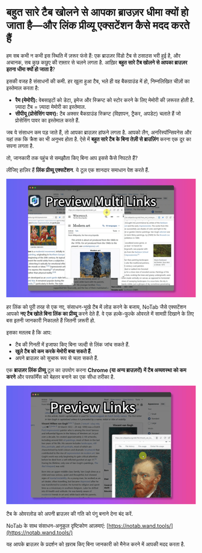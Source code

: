 # बहुत सारे टैब खोलने से आपका ब्राउज़र धीमा क्यों हो जाता है—और लिंक प्रीव्यू एक्सटेंशन कैसे मदद करते हैं

हम सब कभी न कभी इस स्थिति में ज़रूर फंसे हैं: एक ब्राउज़र विंडो टैब से ठसाठस भरी हुई है, और अचानक, सब कुछ कछुए की रफ़्तार से चलने लगता है. आख़िर **बहुत सारे टैब खोलने से आपका ब्राउज़र इतना धीमा क्यों हो जाता है**?

इसकी वजह है संसाधनों की कमी. हर खुला हुआ टैब, भले ही वह बैकग्राउंड में हो, निम्नलिखित चीज़ों का इस्तेमाल करता है:

*   **रैम (मेमोरी):** वेबसाइटों को डेटा, इमेज और स्क्रिप्ट को स्टोर करने के लिए मेमोरी की ज़रूरत होती है. ज़्यादा टैब = ज़्यादा मेमोरी का इस्तेमाल.
*   **सीपीयू (प्रोसेसिंग पावर):** टैब अक्सर बैकग्राउंड स्क्रिप्ट (विज्ञापन, ट्रैकर, अपडेट) चलाते हैं जो प्रोसेसिंग पावर का इस्तेमाल करते हैं.

जब ये संसाधन कम पड़ जाते हैं, तो आपका ब्राउज़र हांफने लगता है. आपको लैग, अनरिस्पॉन्सिवनेस और यहां तक कि क्रैश का भी अनुभव होता है. ऐसे में **बहुत सारे टैब के बिना तेज़ी से ब्राउज़िंग** करना एक दूर का सपना लगता है.

तो, जानकारी तक पहुंच से समझौता किए बिना आप इससे कैसे निपटते हैं?

लीजिए हाज़िर हैं **लिंक प्रीव्यू एक्सटेंशन**. ये टूल एक शानदार समाधान पेश करते हैं.

![संसाधन उपयोग चित्रण - वैचारिक](../images/notab1.png) <!-- इसके लिए सीधा चित्र ढूंढना मुश्किल हो सकता है, एक प्लेसहोल्डर अवधारणा का उपयोग करना -->

हर लिंक को पूरी तरह से एक नए, संसाधन-भूखे टैब में लोड करने के बजाय, NoTab जैसे एक्सटेंशन आपको **नए टैब खोले बिना लिंक का प्रीव्यू** करने देते हैं. वे एक हल्के-फुल्के ओवरले में सामग्री दिखाने के लिए बस इतनी जानकारी निकालते हैं जितनी ज़रूरी हो.

इसका मतलब है कि आप:

*   टैब की गिनती में इजाफा किए बिना जल्दी से लिंक जांच सकते हैं.
*   **खुले टैब को कम करके मेमोरी बचा सकते हैं**.
*   अपने ब्राउज़र को सुचारू रूप से चला सकते हैं.

एक **ब्राउज़र लिंक प्रीव्यू** टूल का उपयोग करना **Chrome (या अन्य ब्राउज़रों) में टैब अव्यवस्था को कम करने** और परफॉर्मेंस को बेहतर बनाने का एक सीधा तरीका है.

![NoTab एक लिंक का पूर्वावलोकन कर रहा है](../images/notab2.png)

टैब के ओवरलोड को अपनी ब्राउज़र की गति को पंगु बनाने देना बंद करें.

NoTab के साथ संसाधन-अनुकूल दृष्टिकोण आज़माएं: [https://notab.wand.tools/](https://notab.wand.tools/)

यह आपके ब्राउज़र के प्रदर्शन को ख़राब किए बिना जानकारी को मैनेज करने में आपकी मदद करता है.

